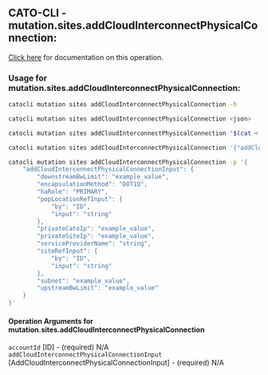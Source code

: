 
## CATO-CLI - mutation.sites.addCloudInterconnectPhysicalConnection:
[Click here](https://api.catonetworks.com/documentation/#mutation-mutation.sites.addCloudInterconnectPhysicalConnection) for documentation on this operation.

### Usage for mutation.sites.addCloudInterconnectPhysicalConnection:

```bash
catocli mutation sites addCloudInterconnectPhysicalConnection -h

catocli mutation sites addCloudInterconnectPhysicalConnection <json>

catocli mutation sites addCloudInterconnectPhysicalConnection "$(cat < mutation.sites.addCloudInterconnectPhysicalConnection.json)"

catocli mutation sites addCloudInterconnectPhysicalConnection '{"addCloudInterconnectPhysicalConnectionInput":{"downstreamBwLimit":"example_value","encapsulationMethod":"DOT1Q","haRole":"PRIMARY","popLocationRefInput":{"by":"ID","input":"string"},"privateCatoIp":"example_value","privateSiteIp":"example_value","serviceProviderName":"string","siteRefInput":{"by":"ID","input":"string"},"subnet":"example_value","upstreamBwLimit":"example_value"}}'

catocli mutation sites addCloudInterconnectPhysicalConnection -p '{
    "addCloudInterconnectPhysicalConnectionInput": {
        "downstreamBwLimit": "example_value",
        "encapsulationMethod": "DOT1Q",
        "haRole": "PRIMARY",
        "popLocationRefInput": {
            "by": "ID",
            "input": "string"
        },
        "privateCatoIp": "example_value",
        "privateSiteIp": "example_value",
        "serviceProviderName": "string",
        "siteRefInput": {
            "by": "ID",
            "input": "string"
        },
        "subnet": "example_value",
        "upstreamBwLimit": "example_value"
    }
}'
```

#### Operation Arguments for mutation.sites.addCloudInterconnectPhysicalConnection ####

`accountId` [ID] - (required) N/A    
`addCloudInterconnectPhysicalConnectionInput` [AddCloudInterconnectPhysicalConnectionInput] - (required) N/A    
